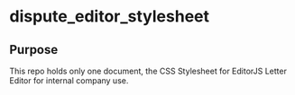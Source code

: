 # dispute_editor_stylesheet

## Purpose
This repo holds only one document, the CSS Stylesheet for EditorJS Letter Editor for internal company use.
